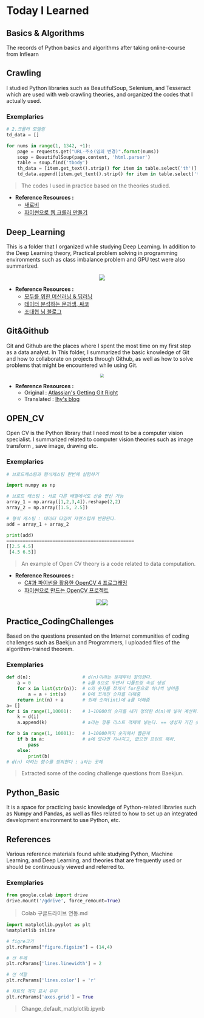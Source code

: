 # Today I Learned
> 

## Basics & Algorithms

The records of Python basics and algorithms after taking online-course from Inflearn



## Crawling

I studied Python libraries such as BeautifulSoup, Selenium, and Tesseract which are used with web crawling theories, and organized the codes that I actually used.

### Exemplaries

```python
# 2.크롤러 모델링
td_data = []

for nums in range(1, 1342, +1):
    page = requests.get("URL-주소(임의 변경)".format(nums))
    soup = BeautifulSoup(page.content, 'html.parser')
    table = soup.find('tbody')
    th_data = [item.get_text().strip() for item in table.select('th')]
    td_data.append([item.get_text().strip() for item in table.select('td')])
```

> The codes I used in practice based on the theories studied.

- **Reference Resources :** 
  - [새로비](https://engkimbs.tistory.com/)
  - [파이썬으로 웹 크롤러 만들기](http://www.yes24.com/Product/Goods/71047040)

## Deep_Learning

This is a folder that I organized while studying Deep Learning. In addition to the Deep Learning theory, Practical problem solving in programming environments such as class imbalance problem and GPU test were also summarized.

<p align="center"><img src=https://camo.githubusercontent.com/8ddd25193f1e31e571129ec4b0b3fe4451e3ee67/68747470733a2f2f6d69726f2e6d656469756d2e636f6d2f6d61782f3435332f312a353144304d7174714875336832765445356f4a2d37672e706e67></p>

- **Reference Resources :** 
  - [모두를 위한 머신러닝 & 딥러닝]( https://hunkim.github.io/ml/)
  - [데이터 분석하는 문과생, 싸코](https://sacko.tistory.com/)
  - [조대협 님 블로그](https://bcho.tistory.com/1149)

## Git&Github

Git and Github are the places where I spent the most time on my first step as a data analyst. In This folder, I summarized the basic knowledge of Git and how to collaborate on projects through Github, as well as how to solve problems that might be encountered while using Git.

<p align="center"><img src="https://miro.medium.com/max/1100/1*0Jthz3j-RoN5KmGxjx5jZQ.png" style="zoom:67%;" /></p>

- **Reference Resources :**
  - Original : [Atlassian's Getting Git Right](https://www.atlassian.com/git)
  - Translated : [lhy's blog](https://lhy.kr/)

## OPEN_CV

Open CV is the Python library that I need most to be a computer vision specialist. I summarized related to computer vision theories such as image transform , save image, drawing etc.

### Exemplaries

```python
# 브로드캐스팅과 형식캐스팅 한번에 실험하기

import numpy as np

# 브로드 캐스팅 : 서로 다른 배열에서도 산술 연산 가능
array_1 = np.array([1,2,3,4]).reshape(2,2)
array_2 = np.array([1.5, 2.5])

# 형식 캐스팅 : 데이터 타입이 자연스럽게 변환된다.
add = array_1 + array_2

print(add)
===============================================
[[2.5 4.5]
 [4.5 6.5]]
```

> An example of Open CV theory is a code related to data computation.

- **Reference Resources :** 
  - [C#과 파이썬을 활용한 OpenCV 4 프로그래밍](https://wikibook.co.kr/opencv4/)
  - [파이썬으로 만드는 OpenCV 프로젝트](http://www.yes24.com/Product/Goods/71534451)

<p align='center'><img src=http://image.kyobobook.co.kr/images/book/large/669/l9791158391669.jpg><img src=http://image.kyobobook.co.kr/images/book/large/410/l9788966262410.jpg></p>

## Practice_CodingChallenges

Based on the questions presented on the Internet communities of coding challenges such as Baekjun and Programmers, I uploaded files of the algorithm-trained theorem.

### Exemplaries

```python
def d(n):                   # d(n)이라는 문제부터 정의한다.
    a = 0                   # a를 0으로 두면서 디폴트랑 속성 생성
    for x in list(str(n)):  # n의 숫자를 쪼개서 for문으로 하나씩 넣어줌
        a = a + int(x)      # 0에 쪼개진 숫자를 더해줌
    return int(n) + a       # 원래 숫자(int)에 a를 더해줌
a= []
for i in range(1,10001):    # 1~10000의 숫자를 내가 정의한 d(n)에 넣어 계산하고
    k = d(i)
    a.append(k)             # a라는 깡통 리스트 객체에 넣는다. == 생성자 가진 숫자들 모임

for b in range(1, 10001):   # 1~10000까지 숫자에서 뽑은게       
    if b in a:              # a에 있다면 지나치고, 없으면 프린트 해라.
        pass
    else:
        print(b)
# d(n) 이라는 함수를 정의한다 : a라는 곳에
```

> Extracted some of the coding challenge questions from Baekjun.

## Python_Basic

It is a space for practicing basic knowledge of Python-related libraries such as Numpy and Pandas, as well as files related to how to set up an integrated development environment to use Python, etc.

## References

Various reference materials found while studying Python, Machine Learning, and Deep Learning, and theories that are frequently used or should be continuously viewed and referred to.

### Exemplaries

```python
from google.colab import drive
drive.mount('/gdrive', force_remount=True)
```

> Colab 구글드라이브 연동.md

```python
import matplotlib.pyplot as plt
%matplotlib inline

# figre크기
plt.rcParams["figure.figsize"] = (14,4)

# 선 두께
plt.rcParams['lines.linewidth'] = 2

# 선 색깔
plt.rcParams['lines.color'] = 'r'

# 차트의 격자 표시 유무
plt.rcParams['axes.grid'] = True
```

> Change_default_matlplotlib.ipynb
